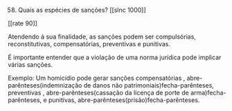 58. Quais as espécies de sanções?
[[slnc 1000]]

[[rate 90]]

Atendendo à sua finalidade, as sanções podem ser compulsórias, reconstitutivas, compensatórias, preventivas e punitivas.

É importante entender que a violação de uma norma jurídica pode implicar várias sanções.

Exemplo: Um homicídio pode gerar sanções compensatórias , abre-parênteses(indemnização de danos não patrimoniais)fecha-parênteses, preventivas , abre-parênteses(cassação da licença de porte de arma)fecha-parênteses, e punitivas, abre-parênteses(prisão)fecha-parênteses.

